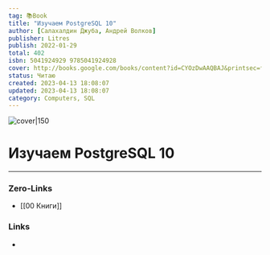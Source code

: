 ```yaml
---
tag: 📚Book
title: "Изучаем PostgreSQL 10"
author: [Салахалдин Джуба, Андрей Волков]
publisher: Litres
publish: 2022-01-29
total: 402
isbn: 5041924929 9785041924928
cover: http://books.google.com/books/content?id=CYOzDwAAQBAJ&printsec=frontcover&img=1&zoom=1&edge=curl&source=gbs_api
status: Читаю
created: 2023-04-13 18:08:07
updated: 2023-04-13 18:08:07
category: Computers, SQL
---
```


![cover|150](http://books.google.com/books/content?id=CYOzDwAAQBAJ&printsec=frontcover&img=1&zoom=1&edge=curl&source=gbs_api)

# Изучаем PostgreSQL 10

___
### Zero-Links
- [[00 Книги]]

### Links
-